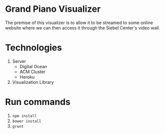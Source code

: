 # Grand Piano Visualizer

The premise of this visualizer is to allow it to be streamed to some online website where we can then access it through the Siebel Center's video wall.

# Technologies
1. Server
    - Digital Ocean
    - ACM Cluster
    - Heroku
2. Visualization Library

# Run commands

1. `npm install`
2. `bower install`
3. `grunt`
